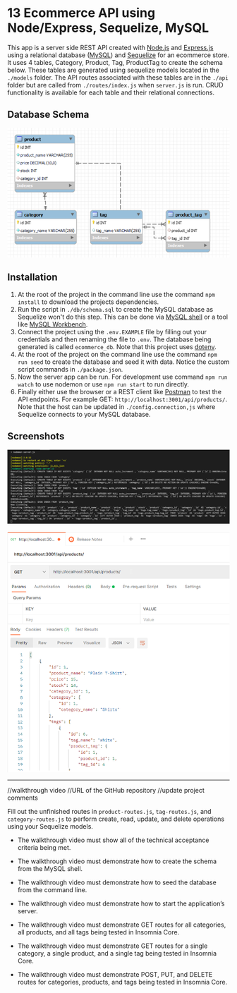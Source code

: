 # 13 Ecommerce API using Node/Express, Sequelize, MySQL

This app is a server side REST API created with [Node.js](https://nodejs.org/en/) and [Express.js](https://expressjs.com/) using a relational database ([MySQL](https://www.mysql.com/)) and [Sequelize](https://sequelize.org/) for an ecommerce store. It uses 4 tables, Category, Product, Tag, ProductTag to create the schema below. These tables are generated using sequelize models located in the `./models` folder. The API routes associated with these tables are in the `./api` folder but are called  from `./routes/index.js` when `server.js` is run. CRUD functionality is available for each table and their relational connections.

## Database Schema

![database schema](./assets/database-schema.png)

## Installation

1. At the root of the project in the command line use the command `npm install` to download the projects dependencies.
1.  Run the script in `./db/schema.sql` to create the MySQL database as Sequelize won't do this step. This can be done via [MySQL shell](https://dev.mysql.com/downloads/shell/) or a tool like [MySQL Workbench](https://www.mysql.com/products/workbench/).
1. Connect the project using the `.env.EXAMPLE` file by filling out your credentials and then renaming the file to `.env`. The database being generated is called `ecommerce_db`. Note that this project uses [dotenv](https://www.npmjs.com/package/dotenv). 
1. At the root of the project on the command line use the command `npm run seed` to create the database and seed it with data. Notice the custom script commands in `./package.json`.
1. Now the server app can be run. For development use command `npm run watch` to use nodemon or use `npm run start` to run directly. 
1. Finally either use the browser or a REST client like [Postman](https://www.postman.com/) to test the API endpoints. For example GET: `http://localhost:3001/api/products/`. Note that the host can be updated in `./config.connection,js` where Sequelize connects to your MySQL database. 

## Screenshots

![server execution](./assets/server-execution.png)

![api get](./assets/api-get.png)

----------------

//walkthrough video
//URL of the GitHub repository
//update project comments


Fill out the unfinished routes in `product-routes.js`, `tag-routes.js`, and `category-routes.js` to perform create, read, update, and delete operations using your Sequelize models.




* The walkthrough video must show all of the technical acceptance criteria being met.

* The walkthrough video must demonstrate how to create the schema from the MySQL shell.

* The walkthrough video must demonstrate how to seed the database from the command line.

* The walkthrough video must demonstrate how to start the application’s server.

* The walkthrough video must demonstrate GET routes for all categories, all products, and all tags being tested in Insomnia Core.

* The walkthrough video must demonstrate GET routes for a single category, a single product, and a single tag being tested in Insomnia Core.

* The walkthrough video must demonstrate POST, PUT, and DELETE routes for categories, products, and tags being tested in Insomnia Core.

